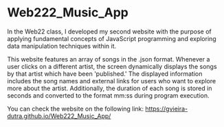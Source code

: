﻿# Web222_Music_App
 
In the Web22 class, I developed my second website with the purpose of applying fundamental concepts of JavaScript programming and exploring data manipulation techniques within it.

This website features an array of songs in the .json format. Whenever a user clicks on a different artist, the screen dynamically displays the songs by that artist which have been 'published.' The displayed information includes the song names and external links for users who want to explore more about the artist. Additionally, the duration of each song is stored in seconds and converted to the format mm:ss during program execution.

You can check the website on the following link: https://gvieira-dutra.github.io/Web222_Music_App/
